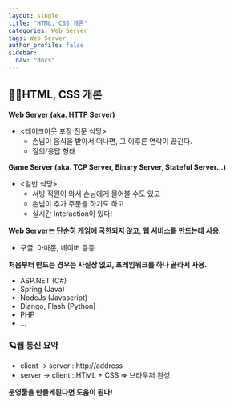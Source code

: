 ```yaml
---
layout: single
title: "HTML, CSS 개론"
categories: Web Server
tags: Web Server
author_profile: false
sidebar:
  nav: "docs"
---
```



## 🙇‍♀️HTML, CSS 개론



**Web Server (aka. HTTP Server)**
* <테이크아웃 포장 전문 식당>
  * 손님이 음식을 받아서 떠나면,  그 이후론 연락이 끊긴다.
  * 질의/응답 형태


**Game Server (aka. TCP Server, Binary Server, Stateful Server...)**
* <일반 식당>
  * 서빙 직원이 와서 손님에게 물어볼 수도 있고
  * 손님이 추가 주문을 하기도 하고
  * 실시간 Interaction이 있다!


**Web Server는 단순히 게임에 국한되지 않고, 웹 서비스를 만드는데 사용.**
* 구글, 아마존, 네이버 등등


**처음부터 만드는 경우는 사실상 없고, 프레임워크를 하나 골라서 사용.**
* ASP.NET (C#)
* Spring (Java)
* NodeJs (Javascript)
* Django, Flash (Python)
* PHP
* ...



### 🪐웹 통신 요약


* client -> server : http://address
* server -> client : HTML + CSS
=> 브라우저 완성

**운영툴을 만들게된다면 도움이 된다!**
